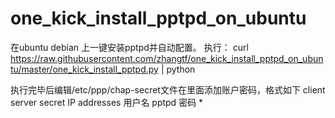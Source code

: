 one_kick_install_pptpd_on_ubuntu
================================

在ubuntu debian 上一键安装pptpd并自动配置。
执行：
curl https://raw.githubusercontent.com/zhangtf/one_kick_install_pptpd_on_ubuntu/master/one_kick_install_pptpd.py | python

执行完毕后编辑/etc/ppp/chap-secret文件在里面添加账户密码，格式如下
  client        server  secret                  IP addresses
  用户名        pptpd   密码	                  *
